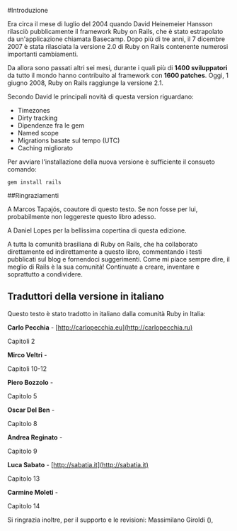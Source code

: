 #Introduzione

Era circa il mese di luglio del 2004 quando David Heinemeier Hansson rilasciò pubblicamente il framework Ruby on Rails, che è stato estrapolato da un'applicazione chiamata Basecamp. Dopo più di tre anni, il 7 dicembre 2007 è stata rilasciata la versione 2.0 di Ruby on Rails contenente numerosi importanti cambiamenti.

Da allora sono passati altri sei mesi, durante i quali più di **1400 sviluppatori** da tutto il mondo hanno contribuito al framework con **1600 patches**. Oggi, 1 giugno 2008, Ruby on Rails raggiunge la versione 2.1.

Secondo David le principali novità di questa version riguardano:

* Timezones
* Dirty tracking
* Dipendenze fra le gem
* Named scope
* Migrations basate sul tempo (UTC)
* Caching migliorato

Per avviare l'installazione della nuova versione è sufficiente il consueto comando:

	gem install rails

##Ringraziamenti

A Marcos Tapajós, coautore di questo testo. Se non fosse per lui, probabilmente non leggereste questo libro adesso.

A Daniel Lopes per la bellissima copertina di questa edizione.

A tutta la comunità brasiliana di Ruby on Rails, che ha collaborato direttamente ed indirettamente a questo libro, commentando i testi pubblicati sul blog e fornendoci suggerimenti. Come mi piace sempre dire, il meglio di Rails è la sua comunità! Continuate a creare, inventare e soprattutto a condividere.


## Traduttori della versione in italiano

Questo testo è stato tradotto in italiano dalla comunità Ruby in Italia:

**Carlo Pecchia** - [http://carlopecchia.eu](http://carlopecchia.ru)

Capitoli 2

**Mirco Veltri** - []()

Capitoli 10-12

**Piero Bozzolo** - []()

Capitolo 5

**Oscar Del Ben** - []()

Capitolo 8

**Andrea Reginato** - []()

Capitolo 9

**Luca Sabato** - [http://sabatia.it](http://sabatia.it)

Capitolo 13

**Carmine Moleti** - []()

Capitolo 14

Si ringrazia inoltre, per il supporto e le revisioni: Massimilano Giroldi (), 